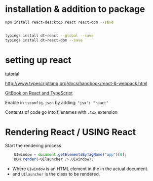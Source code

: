 
# installation & addition to package

```bash
npm install react-descktop react react-dom --save


typings install dt~react --global --save
typings install dt~react-dom --save


```

# setting up react

[tutorial](http://blog.mgechev.com/2015/07/05/using-jsx-react-with-typescript/)


http://www.typescriptlang.org/docs/handbook/react-&-webpack.html

[GitBook on React and TypeScript](https://www.gitbook.com/book/charleslbryant/hello-react-and-typescript/details)


Enable in `tsconfig.json` by adding: `"jsx": "react"`

Contents of code go into filenames with `.tsx` extension

# Rendering React / USING React

Start the rendering process 

```typescript
	UIwindow = document.getElementsByTagName("app")[0];
	DOM.render(<UIlauncher />,UIwindow);
```

* Where `UIwindow` is an HTML element in the in the actual document.
* and `UIlauncher` is the class to be rendered.